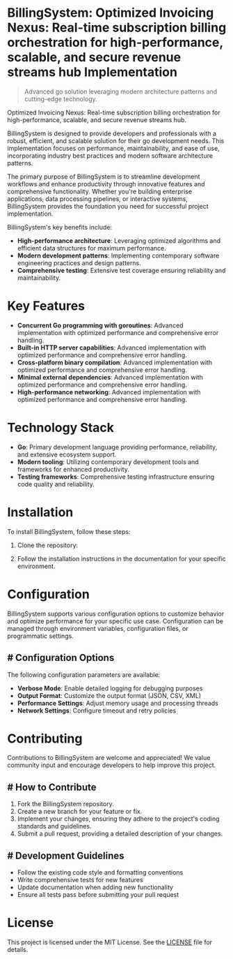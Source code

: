 <!-- fallback_BillingSystem_20250810004625_54363 -->

# BillingSystem: Optimized Invoicing Nexus: Real-time subscription billing orchestration for high-performance, scalable, and secure revenue streams hub Implementation
> Advanced go solution leveraging modern architecture patterns and cutting-edge technology.

Optimized Invoicing Nexus: Real-time subscription billing orchestration for high-performance, scalable, and secure revenue streams hub.

BillingSystem is designed to provide developers and professionals with a robust, efficient, and scalable solution for their go development needs. This implementation focuses on performance, maintainability, and ease of use, incorporating industry best practices and modern software architecture patterns.

The primary purpose of BillingSystem is to streamline development workflows and enhance productivity through innovative features and comprehensive functionality. Whether you're building enterprise applications, data processing pipelines, or interactive systems, BillingSystem provides the foundation you need for successful project implementation.

BillingSystem's key benefits include:

* **High-performance architecture**: Leveraging optimized algorithms and efficient data structures for maximum performance.
* **Modern development patterns**: Implementing contemporary software engineering practices and design patterns.
* **Comprehensive testing**: Extensive test coverage ensuring reliability and maintainability.

# Key Features

* **Concurrent Go programming with goroutines**: Advanced implementation with optimized performance and comprehensive error handling.
* **Built-in HTTP server capabilities**: Advanced implementation with optimized performance and comprehensive error handling.
* **Cross-platform binary compilation**: Advanced implementation with optimized performance and comprehensive error handling.
* **Minimal external dependencies**: Advanced implementation with optimized performance and comprehensive error handling.
* **High-performance networking**: Advanced implementation with optimized performance and comprehensive error handling.

# Technology Stack

* **Go**: Primary development language providing performance, reliability, and extensive ecosystem support.
* **Modern tooling**: Utilizing contemporary development tools and frameworks for enhanced productivity.
* **Testing frameworks**: Comprehensive testing infrastructure ensuring code quality and reliability.

# Installation

To install BillingSystem, follow these steps:

1. Clone the repository:


2. Follow the installation instructions in the documentation for your specific environment.

# Configuration

BillingSystem supports various configuration options to customize behavior and optimize performance for your specific use case. Configuration can be managed through environment variables, configuration files, or programmatic settings.

## # Configuration Options

The following configuration parameters are available:

* **Verbose Mode**: Enable detailed logging for debugging purposes
* **Output Format**: Customize the output format (JSON, CSV, XML)
* **Performance Settings**: Adjust memory usage and processing threads
* **Network Settings**: Configure timeout and retry policies

# Contributing

Contributions to BillingSystem are welcome and appreciated! We value community input and encourage developers to help improve this project.

## # How to Contribute

1. Fork the BillingSystem repository.
2. Create a new branch for your feature or fix.
3. Implement your changes, ensuring they adhere to the project's coding standards and guidelines.
4. Submit a pull request, providing a detailed description of your changes.

## # Development Guidelines

* Follow the existing code style and formatting conventions
* Write comprehensive tests for new features
* Update documentation when adding new functionality
* Ensure all tests pass before submitting your pull request

# License

This project is licensed under the MIT License. See the [LICENSE](https://github.com/laurindoisaac/BillingSystem/blob/main/LICENSE) file for details.
